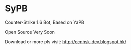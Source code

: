 # SyPB
Counter-Strike 1.6 Bot, Based on YaPB

Open Source Very Soon

Download or more pls visit: http://ccnhsk-dev.blogspot.hk/